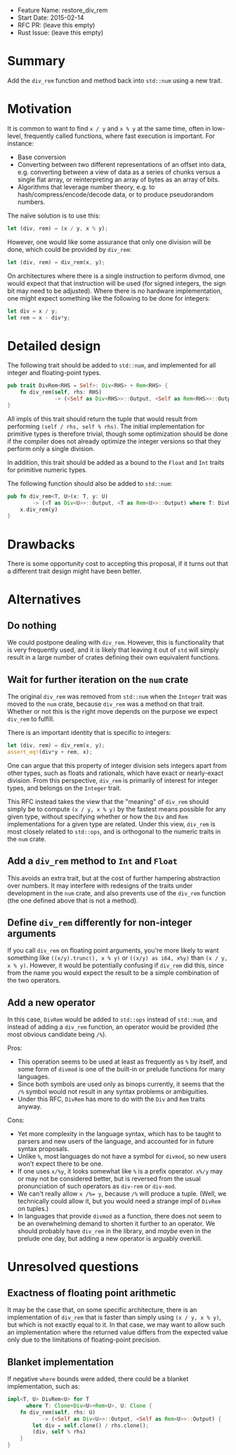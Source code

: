 - Feature Name: restore_div_rem
- Start Date: 2015-02-14
- RFC PR: (leave this empty)
- Rust Issue: (leave this empty)

# Summary

Add the `div_rem` function and method back into `std::num` using a new trait.

# Motivation

It is common to want to find `x / y` and `x % y` at the same time, often in
low-level, frequently called functions, where fast execution is important. For
instance:

 - Base conversion
 - Converting between two different representations of an offset into data, e.g.
   converting between a view of data as a series of chunks versus a single flat
   array, or reinterpreting an array of bytes as an array of bits.
 - Algorithms that leverage number theory, e.g. to hash/compress/encode/decode
   data, or to produce pseudorandom numbers.

The naïve solution is to use this:

```rust
let (div, rem) = (x / y, x % y);
```

However, one would like some assurance that only one division will be done,
which could be provided by `div_rem`:

```rust
let (div, rem) = div_rem(x, y);
```

On architectures where there is a single instruction to perform divmod, one
would expect that that instruction will be used (for signed integers, the sign
bit may need to be adjusted). Where there is no hardware implementation, one
might expect something like the following to be done for integers:

```rust
let div = x / y;
let rem = x - div*y;
```

# Detailed design

The following trait should be added to `std::num`, and implemented for all
integer and floating-point types.

```rust
pub trait DivRem<RHS = Self>: Div<RHS> + Rem<RHS> {
    fn div_rem(self, rhs: RHS)
               -> (<Self as Div<RHS>>::Output, <Self as Rem<RHS>>::Output);
}
```

All impls of this trait should return the tuple that would result from
performing `(self / rhs, self % rhs)`. The initial implementation for primitive
types is therefore trivial, though some optimization should be done if the
compiler does not already optimize the integer versions so that they perform
only a single division.

In addition, this trait should be added as a bound to the `Float` and `Int`
traits for primitive numeric types.

The following function should also be added to `std::num`:

```rust
pub fn div_rem<T, U>(x: T, y: U)
        -> (<T as Div<U>>::Output, <T as Rem<U>>::Output) where T: DivRem<U> {
    x.div_rem(y)
}
```

# Drawbacks

There is some opportunity cost to accepting this proposal, if it turns out that
a different trait design might have been better.

# Alternatives

## Do nothing

We could postpone dealing with `div_rem`. However, this is functionality that is
very frequently used, and it is likely that leaving it out of `std` will simply
result in a large number of crates defining their own equivalent functions.

## Wait for further iteration on the `num` crate

The original `div_rem` was removed from `std::num` when the `Integer` trait was
moved to the `num` crate, because `div_rem` was a method on that trait. Whether
or not this is the right move depends on the purpose we expect `div_rem` to
fulfill.

There is an important identity that is specific to integers:

```rust
let (div, rem) = div_rem(x, y);
assert_eq!(div*y + rem, x);
```

One can argue that this property of integer division sets integers apart from
other types, such as floats and rationals, which have exact or nearly-exact
division. From this perspective, `div_rem` is primarily of interest for integer
types, and belongs on the `Integer` trait.

This RFC instead takes the view that the "meaning" of `div_rem` should simply be
to compute `(x / y, x % y)` by the fastest means possible for any given type,
without specifying whether or how the `Div` and `Rem` implementations for a
given type are related. Under this view, `div_rem` is most closely related to
`std::ops`, and is orthogonal to the numeric traits in the `num` crate.

## Add a `div_rem` method to `Int` and `Float`

This avoids an extra trait, but at the cost of further hampering abstraction
over numbers. It may interfere with redesigns of the traits under development in
the `num` crate, and also prevents use of the `div_rem` function (the one
defined above that is not a method).

## Define `div_rem` differently for non-integer arguments

If you call `div_rem` on floating point arguments, you're more likely to want
something like `((x/y).trunc(), x % y)` or `((x/y) as i64, x%y)` than `(x / y, x
% y)`. However, it would be potentially confusing if `div_rem` did this, since
from the name you would expect the result to be a simple combination of the two
operators.

## Add a new operator

In this case, `DivRem` would be added to `std::ops` instead of `std::num`, and
instead of adding a `div_rem` function, an operator would be provided (the most
obvious candidate being `/%`).

Pros:
 - This operation seems to be used at least as frequently as `%` by itself, and
   some form of `divmod` is one of the built-in or prelude functions for many
   languages.
 - Since both symbols are used only as binops currently, it seems that the `/%`
   symbol would not result in any syntax problems or ambiguities.
 - Under this RFC, `DivRem` has more to do with the `Div` and `Rem` traits
   anyway.

Cons:
 - Yet more complexity in the language syntax, which has to be taught to parsers
   and new users of the language, and accounted for in future syntax proposals.
 - Unlike `%`, most languages do not have a symbol for `divmod`, so new users
   won't expect there to be one.
 - If one uses `x/%y`, it looks somewhat like `%` is a prefix operator. `x%/y`
   may or may not be considered better, but is reversed from the usual
   pronunciation of such operators as `div-rem` or `div-mod`.
 - We can't really allow `x /%= y`, because `/%` will produce a tuple. (Well, we
   technically could allow it, but you would need a strange impl of `DivRem` on
   tuples.)
 - In languages that provide `divmod` as a function, there does not seem to be
   an overwhelming demand to shorten it further to an operator. We should
   probably have `div_rem` in the library, and *maybe* even in the prelude one
   day, but adding a new operator is arguably overkill.

# Unresolved questions

## Exactness of floating point arithmetic

It may be the case that, on some specific architecture, there is an
implementation of `div_rem` that is faster than simply using `(x / y, x % y)`,
but which is not exactly equal to it. In that case, we may want to allow such an
implementation where the returned value differs from the expected value only due
to the limitations of floating-point precision.

## Blanket implementation

If negative `where` bounds were added, there could be a blanket implementation,
such as:

```rust
impl<T, U> DivRem<U> for T
      where T: Clone+Div<U>+Rem<U>, U: Clone {
    fn div_rem(self, rhs: U)
           -> (<Self as Div<U>>::Output, <Self as Rem<U>>::Output) {
        let div = self.clone() / rhs.clone();
        (div, self % rhs)
    }
}
```
